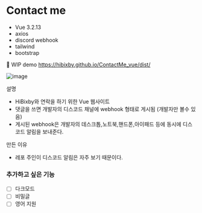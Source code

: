 # Contact me

* Vue 3.2.13
* axios
* discord webhook
* tailwind
* bootstrap

🚧 WIP
demo
https://hibixby.github.io/ContactMe_vue/dist/

![image](https://user-images.githubusercontent.com/66160055/196140972-22f65edd-c459-4811-ab4a-34692a640623.png)

설명

* HiBixby와 연락을 하기 위한 Vue 웹사이트
* 댓글을 쓰면 개발자의 디스코드 채널에 webhook 형태로 게시됨 (개발자만 볼수 있음)
* 게시된 webhook은 개발자의 데스크톱,노트북,핸드폰,아이패드 등에 동시에 디스코드 알림을 보내준다.

만든 이유
* 레포 주인이 디스코드 알림은 자주 보기 때문이다.


### 추가하고 싶은 기능
- [ ] 다크모드
- [ ] 비밀글
- [ ] 영어 지원
